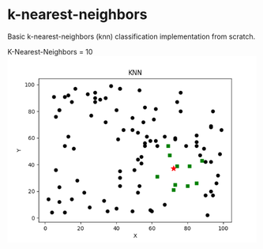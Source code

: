 # k-nearest-neighbors
Basic k-nearest-neighbors (knn) classification implementation from scratch.

<div>K-Nearest-Neighbors = 10</div>
<img src='./KNN.png' />
